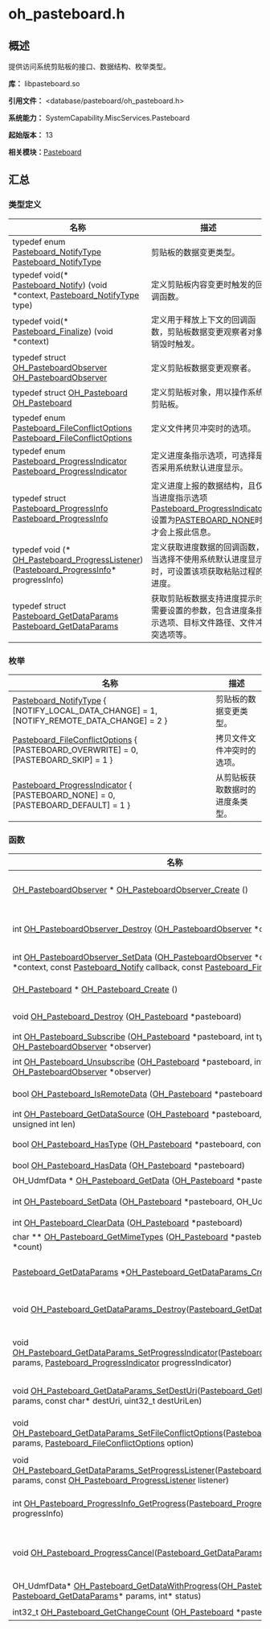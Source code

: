 # oh_pasteboard.h


## 概述

提供访问系统剪贴板的接口、数据结构、枚举类型。 

**库：** libpasteboard.so

**引用文件：** <database/pasteboard/oh_pasteboard.h>

**系统能力：** SystemCapability.MiscServices.Pasteboard

**起始版本：** 13

**相关模块：**[Pasteboard](_pasteboard.md)


## 汇总


### 类型定义

| 名称 | 描述 |
| -------- | -------- |
| typedef enum [Pasteboard_NotifyType](_pasteboard.md#pasteboard_notifytype) [Pasteboard_NotifyType](_pasteboard.md#pasteboard_notifytype) | 剪贴板的数据变更类型。  |
| typedef void(\* [Pasteboard_Notify](_pasteboard.md#pasteboard_notify)) (void \*context, [Pasteboard_NotifyType](_pasteboard.md#pasteboard_notifytype) type) | 定义剪贴板内容变更时触发的回调函数。  |
| typedef void(\* [Pasteboard_Finalize](_pasteboard.md#pasteboard_finalize)) (void \*context) | 定义用于释放上下文的回调函数，剪贴板数据变更观察者对象销毁时触发。  |
| typedef struct [OH_PasteboardObserver](_pasteboard.md#oh_pasteboardobserver) [OH_PasteboardObserver](_pasteboard.md#oh_pasteboardobserver) | 定义剪贴板数据变更观察者。  |
| typedef struct [OH_Pasteboard](_pasteboard.md#oh_pasteboard) [OH_Pasteboard](_pasteboard.md#oh_pasteboard) | 定义剪贴板对象，用以操作系统剪贴板。  |
| typedef enum [Pasteboard_FileConflictOptions](_pasteboard.md#pasteboard_fileconflictoptions) [Pasteboard_FileConflictOptions](_pasteboard.md#pasteboard_fileconflictoptions) | 定义文件拷贝冲突时的选项。 |
| typedef enum [Pasteboard_ProgressIndicator](_pasteboard.md#pasteboard_progressindicator) [Pasteboard_ProgressIndicator](_pasteboard.md#pasteboard_progressindicator) | 定义进度条指示选项，可选择是否采用系统默认进度显示。 |
| typedef struct [Pasteboard_ProgressInfo](_pasteboard.md#pasteboard_progressinfo) [Pasteboard_ProgressInfo](_pasteboard.md#pasteboard_progressinfo) | 定义进度上报的数据结构，且仅当进度指示选项[Pasteboard_ProgressIndicator](_pasteboard.md#pasteboard_progressindicator)设置为[PASTEBOARD_NONE](_pasteboard.md)时才会上报此信息。 |
| typedef void (* [OH_Pasteboard_ProgressListener](_pasteboard.md#oh_pasteboard_progresslistener))([Pasteboard_ProgressInfo](_pasteboard.md#pasteboard_progressinfo)* progressInfo) | 定义获取进度数据的回调函数，当选择不使用系统默认进度显示时，可设置该项获取粘贴过程的进度。 |
| typedef struct [Pasteboard_GetDataParams](_pasteboard.md#pasteboard_getdataparams) [Pasteboard_GetDataParams](_pasteboard.md#pasteboard_getdataparams) | 获取剪贴板数据支持进度提示时需要设置的参数，包含进度条指示选项、目标文件路径、文件冲突选项等。 |


### 枚举

| 名称 | 描述 |
| -------- | -------- |
| [Pasteboard_NotifyType](_pasteboard.md#pasteboard_notifytype) { [NOTIFY_LOCAL_DATA_CHANGE] = 1, [NOTIFY_REMOTE_DATA_CHANGE] = 2 } | 剪贴板的数据变更类型。  |
| [Pasteboard_FileConflictOptions](_pasteboard.md#pasteboard_fileconflictoptions) { [PASTEBOARD_OVERWRITE] = 0, [PASTEBOARD_SKIP] = 1 } | 拷贝文件文件冲突时的选项。 |
| [Pasteboard_ProgressIndicator](_pasteboard.md#pasteboard_progressindicator) { [PASTEBOARD_NONE] = 0, [PASTEBOARD_DEFAULT] = 1 } | 从剪贴板获取数据时的进度条类型。 |


### 函数

| 名称 | 描述 |
| -------- | -------- |
| [OH_PasteboardObserver](_pasteboard.md#oh_pasteboardobserver) \* [OH_PasteboardObserver_Create](_pasteboard.md#oh_pasteboardobserver_create) () | 创建一个剪贴板数据变更观察者[OH_PasteboardObserver](_pasteboard.md#oh_pasteboardobserver)指针及实例对象。  |
| int [OH_PasteboardObserver_Destroy](_pasteboard.md#oh_pasteboardobserver_destroy) ([OH_PasteboardObserver](_pasteboard.md#oh_pasteboardobserver) \*observer) | 销毁剪贴板数据变更观察者[OH_PasteboardObserver](_pasteboard.md#oh_pasteboardobserver)指针指向的实例对象。  |
| int [OH_PasteboardObserver_SetData](_pasteboard.md#oh_pasteboardobserver_setdata) ([OH_PasteboardObserver](_pasteboard.md#oh_pasteboardobserver) \*observer, void \*context, const [Pasteboard_Notify](_pasteboard.md#pasteboard_notify) callback, const [Pasteboard_Finalize](_pasteboard.md#pasteboard_finalize) finalize) | 向剪贴板数据变更观察者设置回调函数。  |
| [OH_Pasteboard](_pasteboard.md#oh_pasteboard) \* [OH_Pasteboard_Create](_pasteboard.md#oh_pasteboard_create) () | 创建剪贴板[OH_Pasteboard](_pasteboard.md#oh_pasteboard)指针及实例对象。  |
| void [OH_Pasteboard_Destroy](_pasteboard.md#oh_pasteboard_destroy) ([OH_Pasteboard](_pasteboard.md#oh_pasteboard) \*pasteboard) | 销毁剪贴板[OH_Pasteboard](_pasteboard.md#oh_pasteboard)实例对象。  |
| int [OH_Pasteboard_Subscribe](_pasteboard.md#oh_pasteboard_subscribe) ([OH_Pasteboard](_pasteboard.md#oh_pasteboard) \*pasteboard, int type, const [OH_PasteboardObserver](_pasteboard.md#oh_pasteboardobserver) \*observer) | 订阅剪贴板的数据变更事件。  |
| int [OH_Pasteboard_Unsubscribe](_pasteboard.md#oh_pasteboard_unsubscribe) ([OH_Pasteboard](_pasteboard.md#oh_pasteboard) \*pasteboard, int type, const [OH_PasteboardObserver](_pasteboard.md#oh_pasteboardobserver) \*observer) | 取消对剪贴板数据变更事件的订阅。  |
| bool [OH_Pasteboard_IsRemoteData](_pasteboard.md#oh_pasteboard_isremotedata) ([OH_Pasteboard](_pasteboard.md#oh_pasteboard) \*pasteboard) | 判断剪贴板中的数据是否来自远端设备。  |
| int [OH_Pasteboard_GetDataSource](_pasteboard.md#oh_pasteboard_getdatasource) ([OH_Pasteboard](_pasteboard.md#oh_pasteboard) \*pasteboard, char \*source, unsigned int len) | 获取剪贴板中数据的数据源。  |
| bool [OH_Pasteboard_HasType](_pasteboard.md#oh_pasteboard_hastype) ([OH_Pasteboard](_pasteboard.md#oh_pasteboard) \*pasteboard, const char \*type) | 判断剪贴板中是否有指定类型的数据。  |
| bool [OH_Pasteboard_HasData](_pasteboard.md#oh_pasteboard_hasdata) ([OH_Pasteboard](_pasteboard.md#oh_pasteboard) \*pasteboard) | 判断剪贴板中是否有数据。  |
| OH_UdmfData \* [OH_Pasteboard_GetData](_pasteboard.md#oh_pasteboard_getdata) ([OH_Pasteboard](_pasteboard.md#oh_pasteboard) \*pasteboard, int \*status) | 获取剪贴板中的数据。  |
| int [OH_Pasteboard_SetData](_pasteboard.md#oh_pasteboard_setdata) ([OH_Pasteboard](_pasteboard.md#oh_pasteboard) \*pasteboard, OH_UdmfData \*data) | 将统一数据对象数据写入剪贴板。  |
| int [OH_Pasteboard_ClearData](_pasteboard.md#oh_pasteboard_cleardata) ([OH_Pasteboard](_pasteboard.md#oh_pasteboard) \*pasteboard) | 清空剪贴板中的数据。  |
| char ** [OH_Pasteboard_GetMimeTypes](_pasteboard.md#oh_pasteboard_getmimetypes) ([OH_Pasteboard](_pasteboard.md#oh_pasteboard) \*pasteboard, unsigned int *count) | 获取剪切板中的MIME类型。  |
| [Pasteboard_GetDataParams](_pasteboard.md#pasteboard_getdataparams) *[OH_Pasteboard_GetDataParams_Create](_pasteboard.md#oh_pasteboard_getdataparams_create)(void) | 创建剪贴板[Pasteboard_GetDataParams](_pasteboard.md#pasteboard_getdataparams)指针及实例对象。 |
| void [OH_Pasteboard_GetDataParams_Destroy](_pasteboard.md#oh_pasteboard_getdataparams_destroy)([Pasteboard_GetDataParams](_pasteboard.md#pasteboard_getdataparams)* params) | 销毁剪贴板[Pasteboard_GetDataParams](_pasteboard.md#pasteboard_getdataparams)实例对象。 |
| void [OH_Pasteboard_GetDataParams_SetProgressIndicator](_pasteboard.md#oh_pasteboard_getdataparams_setprogressindicator)([Pasteboard_GetDataParams](_pasteboard.md#pasteboard_getdataparams)* params, [Pasteboard_ProgressIndicator](_pasteboard.md#pasteboard_progressindicator) progressIndicator) | 向剪贴板[Pasteboard_GetDataParams](_pasteboard.md#pasteboard_getdataparams)设置进度条指示选项，可选择是否采用系统默认进度显示。 |
| void [OH_Pasteboard_GetDataParams_SetDestUri](_pasteboard.md#oh_pasteboard_getdataparams_setdesturi)([Pasteboard_GetDataParams](_pasteboard.md#pasteboard_getdataparams)* params, const char* destUri, uint32_t destUriLen) | 向剪贴板[Pasteboard_GetDataParams](_pasteboard.md#pasteboard_getdataparams)设置目标路径。 |
| void [OH_Pasteboard_GetDataParams_SetFileConflictOptions](_pasteboard.md#oh_pasteboard_getdataparams_setfileconflictoptions)([Pasteboard_GetDataParams](_pasteboard.md#pasteboard_getdataparams)* params, [Pasteboard_FileConflictOptions](_pasteboard.md#pasteboard_fileconflictoptions) option) | 向剪贴板[Pasteboard_GetDataParams](_pasteboard.md#pasteboard_getdataparams)设置文件拷贝冲突选项。 |
| void [OH_Pasteboard_GetDataParams_SetProgressListener](_pasteboard.md#oh_pasteboard_getdataparams_setprogresslistener)([Pasteboard_GetDataParams](_pasteboard.md#pasteboard_getdataparams)* params, const [OH_Pasteboard_ProgressListener](_pasteboard.md#oh_pasteboard_progresslistener) listener) | 向剪贴板[Pasteboard_GetDataParams](_pasteboard.md#pasteboard_getdataparams)设置进度上报回调函数。 |
| int [OH_Pasteboard_ProgressInfo_GetProgress](_pasteboard.md#oh_pasteboard_progressinfo_getprogress)([Pasteboard_ProgressInfo](_pasteboard.md#pasteboard_progressinfo)* progressInfo) | 通过[Pasteboard_ProgressInfo](_pasteboard.md#pasteboard_progressinfo)获取粘贴进度。 |
| void [OH_Pasteboard_ProgressCancel](_pasteboard.md#oh_pasteboard_progresscancel)([Pasteboard_GetDataParams](_pasteboard.md#pasteboard_getdataparams)* params) | 通过[Pasteboard_GetDataParams](_pasteboard.md#pasteboard_getdataparams)取消正在进行的拷贝粘贴任务。 |
| OH_UdmfData* [OH_Pasteboard_GetDataWithProgress](_pasteboard.md#oh_pasteboard_getdatawithprogress)([OH_Pasteboard](_pasteboard.md#oh_pasteboard)* pasteboard, [Pasteboard_GetDataParams](_pasteboard.md#pasteboard_getdataparams)* params, int* status) | 获取剪贴板的数据以及粘贴进度，不支持对文件夹的拷贝。 |
| int32_t [OH_Pasteboard_GetChangeCount](_pasteboard.md#oh_pasteboard_getchangecount) ([OH_Pasteboard](_pasteboard.md#oh_pasteboard) \*pasteboard) | 获取剪切板内容的变化次数。  |

